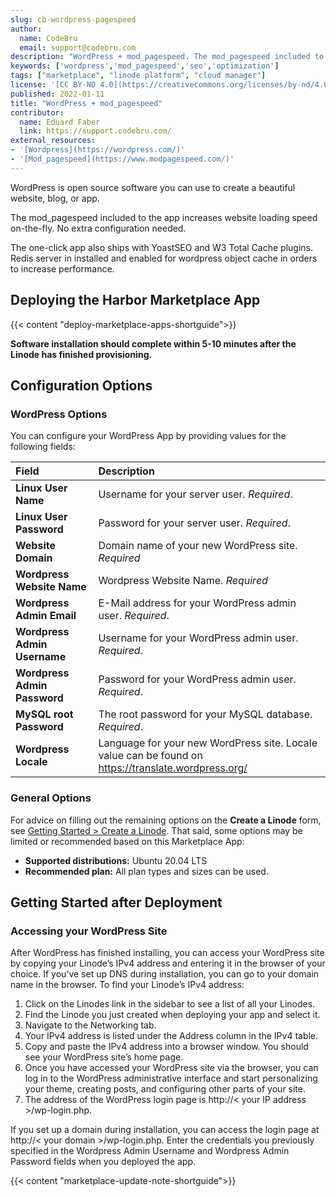 ```yaml
---
slug: cb-wordpress-pagespeed
author:
  name: CodeBru
  email: support@codebru.com
description: "WordPress + mod_pagespeed. The mod_pagespeed included to the app increases website loading speed on-the-fly. No extra configuration needed."
keywords: ['wordpress','mod_pagespeed','seo','optimization']
tags: ["marketplace", "linode platform", "cloud manager"]
license: '[CC BY-ND 4.0](https://creativecommons.org/licenses/by-nd/4.0)'
published: 2022-01-11
title: "WordPress + mod_pagespeed"
contributor:
  name: Eduard Faber
  link: https://support.codebru.com/
external_resources:
- '[Wordpress](https://wordpress.com/)'
- '[Mod_pagespeed](https://www.modpagespeed.com/)'
---
```


WordPress is open source software you can use to create a beautiful website, blog, or app.

The mod_pagespeed included to the app increases website loading speed on-the-fly. No extra configuration needed. 

The one-click app also ships with YoastSEO and W3 Total Cache plugins. Redis server in installed and enabled for wordpress object cache in orders to increase performance. 

## Deploying the Harbor Marketplace App

{{< content "deploy-marketplace-apps-shortguide">}}

**Software installation should complete within 5-10 minutes after the Linode has finished provisioning.**

## Configuration Options

### WordPress Options

You can configure your WordPress App by providing values for the following fields:

| **Field** | **Description** |
|:--------------|:------------|
| **Linux User Name** | Username for your server user. *Required*. |
| **Linux User Password** | Password for your server user. *Required*. |
| **Website Domain** | Domain name of your new WordPress site. *Required* |
| **Wordpress Website Name** | Wordpress Website Name. *Required* |
| **Wordpress Admin Email** | E-Mail address for your WordPress admin user. *Required*. |
| **Wordpress Admin Username** | Username for your WordPress admin user. *Required*. |
| **Wordpress Admin Password** | Password for your WordPress admin user. *Required*. |
| **MySQL root Password** | The root password for your MySQL database. *Required*. |
| **Wordpress Locale** | Language for your new WordPress site. Locale value can be found on https://translate.wordpress.org/ |

### General Options

For advice on filling out the remaining options on the **Create a Linode** form, see [Getting Started > Create a Linode](/docs/guides/getting-started/#create-a-linode). That said, some options may be limited or recommended based on this Marketplace App:

- **Supported distributions:** Ubuntu 20.04 LTS
- **Recommended plan:** All plan types and sizes can be used.

## Getting Started after Deployment

### Accessing your WordPress Site

After WordPress has finished installing, you can access your WordPress site by copying your Linode’s IPv4 address and entering it in the browser of your choice. If you’ve set up DNS during installation, you can go to your domain name in the browser. To find your Linode’s IPv4 address:

1. Click on the Linodes link in the sidebar to see a list of all your Linodes.
2. Find the Linode you just created when deploying your app and select it.
3. Navigate to the Networking tab.
4. Your IPv4 address is listed under the Address column in the IPv4 table.
5. Copy and paste the IPv4 address into a browser window. You should see your WordPress site’s home page.
6. Once you have accessed your WordPress site via the browser, you can log in to the WordPress administrative interface and start personalizing your theme, creating posts, and configuring other parts of your site.
7. The address of the WordPress login page is http://< your IP address >/wp-login.php.


If you set up a domain during installation, you can access the login page at http://< your domain >/wp-login.php.
Enter the credentials you previously specified in the Wordpress Admin Username and Wordpress Admin Password fields when you deployed the app.

{{< content "marketplace-update-note-shortguide">}}
